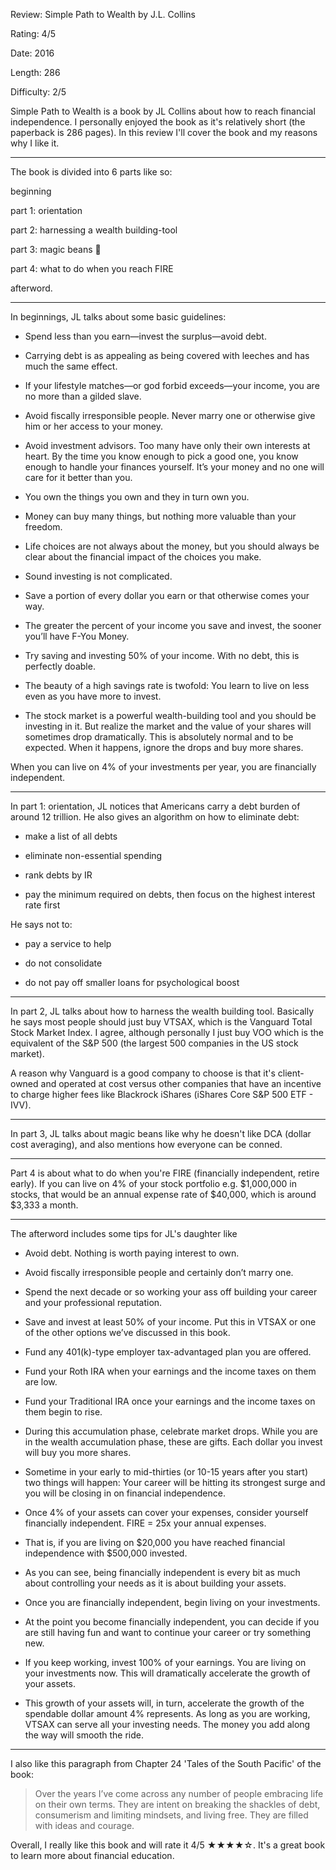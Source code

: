 Review: Simple Path to Wealth by J.L. Collins

Rating: 4/5

Date: 2016

Length: 286

Difficulty: 2/5

Simple Path to Wealth is a book by JL Collins about how to reach financial independence. I personally enjoyed the book as it's relatively short (the paperback is 286 pages). In this review I'll cover the book and my reasons why I like it.

---

The book is divided into 6 parts like so:

beginning

part 1: orientation

part 2: harnessing a wealth building-tool

part 3: magic beans 🫘

part 4: what to do when you reach FIRE

afterword.

---

In beginnings, JL talks about some basic guidelines:

- Spend less than you earn—invest the surplus—avoid debt.

- Carrying debt is as appealing as being covered with leeches and has much the same effect.

- If your lifestyle matches—or god forbid exceeds—your income, you are no more than a gilded slave.

- Avoid fiscally irresponsible people. Never marry one or otherwise give him or her access to your money.

- Avoid investment advisors. Too many have only their own interests at heart. By the time you know enough to pick a good one, you know enough to handle your finances yourself. It’s your money and no one will care for it better than you.

- You own the things you own and they in turn own you.

- Money can buy many things, but nothing more valuable than your freedom.

- Life choices are not always about the money, but you should always be clear about the financial impact of the choices you make.

- Sound investing is not complicated.

- Save a portion of every dollar you earn or that otherwise comes your way.

- The greater the percent of your income you save and invest, the sooner you’ll have F-You Money.

- Try saving and investing 50% of your income. With no debt, this is perfectly doable.

- The beauty of a high savings rate is twofold: You learn to live on less even as you have more to invest.

- The stock market is a powerful wealth-building tool and you should be investing in it. But realize the market and the value of your shares will sometimes drop dramatically. This is absolutely normal and to be expected. When it happens, ignore the drops and buy more shares.

When you can live on 4% of your investments per year, you are financially independent.

---

In part 1: orientation, JL notices that Americans carry a debt burden of around 12 trillion. He also gives an algorithm on how to eliminate debt:

- make a list of all debts

- eliminate non-essential spending

- rank debts by IR

- pay the minimum required on debts, then focus on the highest interest rate first

He says not to:

- pay a service to help

- do not consolidate

- do not pay off smaller loans for psychological boost

---

In part 2, JL talks about how to harness the wealth building tool. Basically he says most people should just buy VTSAX, which is the Vanguard Total Stock Market Index. I agree, although personally I just buy VOO which is the equivalent of the S&P 500 (the largest 500 companies in the US stock market).

A reason why Vanguard is a good company to choose is that it's client-owned and operated at cost versus other companies that have an incentive to charge higher fees like Blackrock iShares (iShares Core S&P 500 ETF - IVV).

---

In part 3, JL talks about magic beans like why he doesn't like DCA (dollar cost averaging), and also mentions how everyone can be conned.

---

Part 4 is about what to do when you're FIRE (financially independent, retire early). If you can live on 4% of your stock portfolio e.g. $1,000,000 in stocks, that would be an annual expense rate of $40,000, which is around $3,333 a month.

---

The afterword includes some tips for JL's daughter like

- Avoid debt. Nothing is worth paying interest to own.

- Avoid fiscally irresponsible people and certainly don’t marry one.

- Spend the next decade or so working your ass off building your career and your professional reputation.

- Save and invest at least 50% of your income. Put this in VTSAX or one of the other options we’ve discussed in this book.

- Fund any 401(k)-type employer tax-advantaged plan you are offered.

- Fund your Roth IRA when your earnings and the income taxes on them are low.

- Fund your Traditional IRA once your earnings and the income taxes on them begin to rise.

- During this accumulation phase, celebrate market drops. While you are in the wealth accumulation phase, these are gifts. Each dollar you invest will buy you more shares.

- Sometime in your early to mid-thirties (or 10-15 years after you start) two things will happen: Your career will be hitting its strongest surge and you will be closing in on financial independence.

- Once 4% of your assets can cover your expenses, consider yourself financially independent. FIRE = 25x your annual expenses.

- That is, if you are living on $20,000 you have reached financial independence with $500,000 invested.

- As you can see, being financially independent is every bit as much about controlling your needs as it is about building your assets.

- Once you are financially independent, begin living on your investments.

- At the point you become financially independent, you can decide if you are still having fun and want to continue your career or try something new.

- If you keep working, invest 100% of your earnings. You are living on your investments now. This will dramatically accelerate the growth of your assets.

- This growth of your assets will, in turn, accelerate the growth of the spendable dollar amount 4% represents. As long as you are working, VTSAX can serve all your investing needs. The money you add along the way will smooth the ride.

---

I also like this paragraph from Chapter 24 'Tales of the South Pacific' of the book:

> Over the years I’ve come across any number of people embracing life on their own terms. They are intent on breaking the shackles of debt, consumerism and limiting mindsets, and living free. They are filled with ideas and courage.

Overall, I really like this book and will rate it 4/5 ★★★★☆. It's a great book to learn more about financial education.
